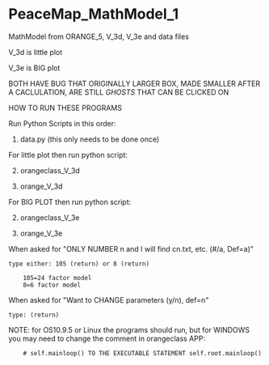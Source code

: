 # PeaceMap_MathModel_1
MathModel from ORANGE_5, V_3d, V_3e and data files

V_3d is little plot

V_3e is BIG plot

BOTH HAVE BUG THAT ORIGINALLY LARGER BOX, MADE SMALLER AFTER A CACLULATION, ARE STILL *GHOSTS* THAT CAN BE CLICKED ON


HOW TO RUN THESE PROGRAMS


Run Python Scripts in this order:

1. data.py (this only needs to be done once)


For little plot then run python script:

2. orangeclass_V_3d

3. orange_V_3d


For BIG PLOT then run python script:

2. orangeclass_V_3e

3. orange_V_3e


When asked for "ONLY NUMBER n and I will find cn.txt, etc. (#/a, Def=a)"

	type either: 105 (return) or 8 (return)

		105=24 factor model
		8=6 factor model

When asked for "Want to CHANGE parameters (y/n), def=n"
	
	type: (return)


NOTE: for OS10.9.5 or Linux the programs should run, but for WINDOWS you may need to change the comment in orangeclass APP: 

        # self.mainloop() TO THE EXECUTABLE STATEMENT self.root.mainloop()
